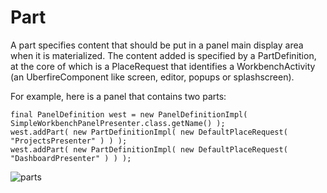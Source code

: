# Part
A part specifies content that should be put in a panel main display area when it is materialized. The content added is specified by a PartDefinition, at the core of which is a PlaceRequest that identifies a WorkbenchActivity (an UberfireComponent like screen, editor, popups or splashscreen).

For example, here is a panel that contains two parts:

```
final PanelDefinition west = new PanelDefinitionImpl( SimpleWorkbenchPanelPresenter.class.getName() );
west.addPart( new PartDefinitionImpl( new DefaultPlaceRequest( "ProjectsPresenter" ) ) );
west.addPart( new PartDefinitionImpl( new DefaultPlaceRequest( "DashboardPresenter" ) ) );
```

![parts](parts.png)


